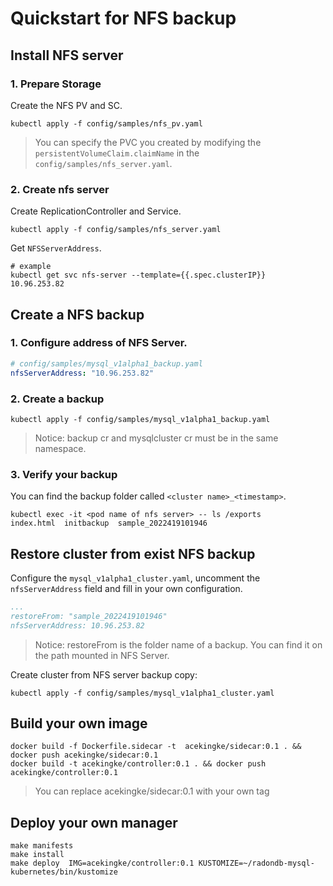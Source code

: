 # Quickstart for NFS backup
## Install NFS server

### 1. Prepare Storage

Create the NFS PV and SC.

```
kubectl apply -f config/samples/nfs_pv.yaml 
```

> You can specify the PVC you created by modifying the `persistentVolumeClaim.claimName` in the `config/samples/nfs_server.yaml`.

### 2. Create nfs server

Create ReplicationController and Service.

```
kubectl apply -f config/samples/nfs_server.yaml 
```

Get `NFSServerAddress`.

```
# example
kubectl get svc nfs-server --template={{.spec.clusterIP}}
10.96.253.82
```

## Create a NFS backup

### 1. Configure address of NFS Server.

```yaml
# config/samples/mysql_v1alpha1_backup.yaml
nfsServerAddress: "10.96.253.82"
```

### 2. Create a backup

```shell
kubectl apply -f config/samples/mysql_v1alpha1_backup.yaml
```

>  Notice: backup cr and mysqlcluster cr must be in the same namespace.
### 3. Verify your backup

You can find the backup folder called `<cluster name>_<timestamp>`.

```
kubectl exec -it <pod name of nfs server> -- ls /exports
index.html  initbackup  sample_2022419101946
```

 ## Restore cluster from exist NFS backup

Configure the `mysql_v1alpha1_cluster.yaml`, uncomment the `nfsServerAddress` field and fill in your own configuration.

 ```yaml
 ...
 restoreFrom: "sample_2022419101946"
 nfsServerAddress: 10.96.253.82
 ```
 
 > Notice: restoreFrom is the folder name of a backup. You can find it on the path mounted in NFS Server.

 Create cluster from NFS server backup copy:

 ```
kubectl apply -f config/samples/mysql_v1alpha1_cluster.yaml
 ```

 ## Build your own image

 ```
 docker build -f Dockerfile.sidecar -t  acekingke/sidecar:0.1 . && docker push acekingke/sidecar:0.1
 docker build -t acekingke/controller:0.1 . && docker push acekingke/controller:0.1
 ```
> You can replace acekingke/sidecar:0.1 with your own tag

 ## Deploy your own manager
```shell
make manifests
make install 
make deploy  IMG=acekingke/controller:0.1 KUSTOMIZE=~/radondb-mysql-kubernetes/bin/kustomize 
```
